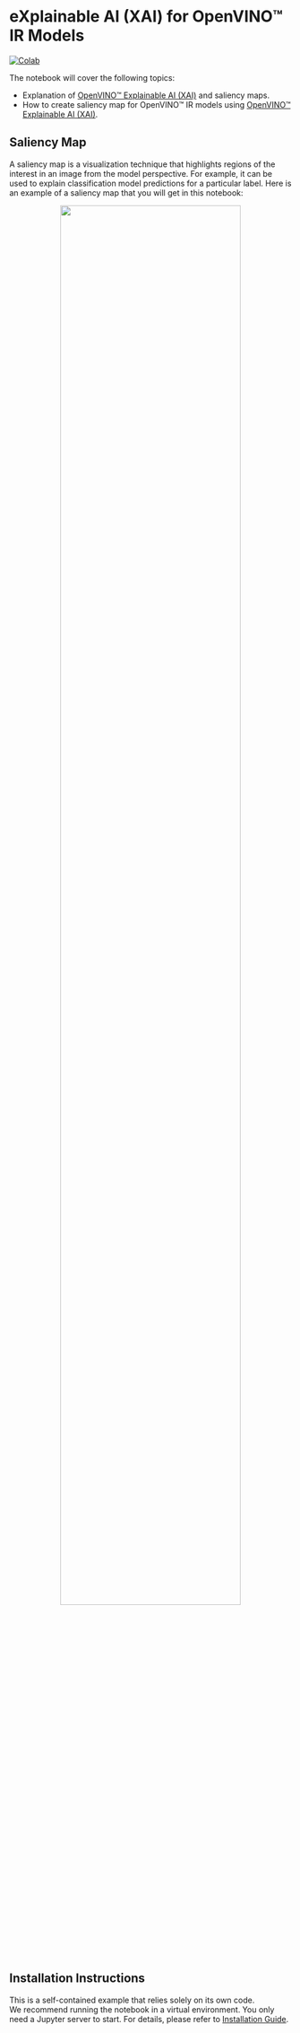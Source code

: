 # eXplainable AI (XAI) for OpenVINO™ IR Models
[![Colab](https://colab.research.google.com/assets/colab-badge.svg)](https://colab.research.google.com/github/openvinotoolkit/openvino_notebooks/blob/latest/notebooks/explainable-ai-basic/explainable-ai-basic.ipynb)

The notebook will cover the following topics:

* Explanation of [OpenVINO™ Explainable AI (XAI)](https://github.com/openvinotoolkit/openvino_xai/) and saliency maps.
* How to create saliency map for OpenVINO™ IR models using [OpenVINO™ Explainable AI (XAI)](https://github.com/openvinotoolkit/openvino_xai/).

## Saliency Map

A saliency map is a visualization technique that highlights regions of the interest in an image from the model perspective. For example, it can be used to explain classification model predictions for a particular label. Here is an example of a saliency map that you will get in this notebook:

<p align="center">
    <img width="80%" src="https://github-production-user-asset-6210df.s3.amazonaws.com/17028475/343197195-ccb67c0b-c58e-4beb-889f-af0aff21cb66.jpg?X-Amz-Algorithm=AWS4-HMAC-SHA256&X-Amz-Credential=AKIAVCODYLSA53PQK4ZA%2F20240626%2Fus-east-1%2Fs3%2Faws4_request&X-Amz-Date=20240626T141846Z&X-Amz-Expires=300&X-Amz-Signature=cbad9a773f45d590b47c4fc2cf0c0c3a09fc1f77961eaa934eb0d110d990e2b2&X-Amz-SignedHeaders=host&actor_id=17028475&key_id=0&repo_id=806947463"/>
</p>

## Installation Instructions

This is a self-contained example that relies solely on its own code.</br>
We recommend  running the notebook in a virtual environment. You only need a Jupyter server to start.
For details, please refer to [Installation Guide](../../README.md).
